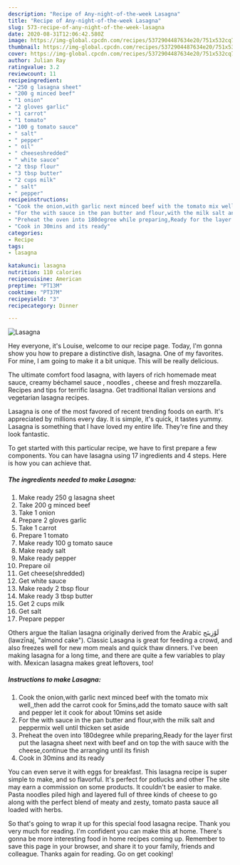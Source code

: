 ```yaml
---
description: "Recipe of Any-night-of-the-week Lasagna"
title: "Recipe of Any-night-of-the-week Lasagna"
slug: 573-recipe-of-any-night-of-the-week-lasagna
date: 2020-08-31T12:06:42.580Z
image: https://img-global.cpcdn.com/recipes/5372904487634e20/751x532cq70/lasagna-recipe-main-photo.jpg
thumbnail: https://img-global.cpcdn.com/recipes/5372904487634e20/751x532cq70/lasagna-recipe-main-photo.jpg
cover: https://img-global.cpcdn.com/recipes/5372904487634e20/751x532cq70/lasagna-recipe-main-photo.jpg
author: Julian Ray
ratingvalue: 3.2
reviewcount: 11
recipeingredient:
- "250 g lasagna sheet"
- "200 g minced beef"
- "1 onion"
- "2 gloves garlic"
- "1 carrot"
- "1 tomato"
- "100 g tomato sauce"
- " salt"
- " pepper"
- " oil"
- " cheeseshredded"
- " white sauce"
- "2 tbsp flour"
- "3 tbsp butter"
- "2 cups milk"
- " salt"
- " pepper"
recipeinstructions:
- "Cook the onion,with garlic next minced beef with the tomato mix well,,then add the carrot cook for 5mins,add the tomato sauce with salt and pepper let it cook for about 10mins set aside"
- "For the with sauce in the pan butter and flour,with the milk salt and peppermix well until thicken set aside"
- "Preheat the oven into 180degree while preparing,Ready for the layer first put the lasagna sheet next with beef and on top the with sauce with the cheese,continue the arranging until its finish"
- "Cook in 30mins and its ready"
categories:
- Recipe
tags:
- lasagna

katakunci: lasagna 
nutrition: 110 calories
recipecuisine: American
preptime: "PT13M"
cooktime: "PT37M"
recipeyield: "3"
recipecategory: Dinner

---
```



![Lasagna](https://img-global.cpcdn.com/recipes/5372904487634e20/751x532cq70/lasagna-recipe-main-photo.jpg)

Hey everyone, it's Louise, welcome to our recipe page. Today, I'm gonna show you how to prepare a distinctive dish, lasagna. One of my favorites. For mine, I am going to make it a bit unique. This will be really delicious.

The ultimate comfort food lasagna, with layers of rich homemade meat sauce, creamy béchamel sauce , noodles , cheese and fresh mozzarella. Recipes and tips for terrific lasagna. Get traditional Italian versions and vegetarian lasagna recipes.

Lasagna is one of the most favored of recent trending foods on earth. It's appreciated by millions every day. It is simple, it's quick, it tastes yummy. Lasagna is something that I have loved my entire life. They're fine and they look fantastic.


To get started with this particular recipe, we have to first prepare a few components. You can have lasagna using 17 ingredients and 4 steps. Here is how you can achieve that.

<!--inarticleads1-->

##### The ingredients needed to make Lasagna:

1. Make ready 250 g lasagna sheet
1. Take 200 g minced beef
1. Take 1 onion
1. Prepare 2 gloves garlic
1. Take 1 carrot
1. Prepare 1 tomato
1. Make ready 100 g tomato sauce
1. Make ready  salt
1. Make ready  pepper
1. Prepare  oil
1. Get  cheese(shredded)
1. Get  white sauce
1. Make ready 2 tbsp flour
1. Make ready 3 tbsp butter
1. Get 2 cups milk
1. Get  salt
1. Prepare  pepper


Others argue the Italian lasagna originally derived from the Arabic لَوْزِينَج‎ (lawzīnaj, &#34;almond cake&#34;). Classic Lasagna is great for feeding a crowd, and also freezes well for new mom meals and quick thaw dinners. I&#39;ve been making lasagna for a long time, and there are quite a few variables to play with. Mexican lasagna makes great leftovers, too! 

<!--inarticleads2-->

##### Instructions to make Lasagna:

1. Cook the onion,with garlic next minced beef with the tomato mix well,,then add the carrot cook for 5mins,add the tomato sauce with salt and pepper let it cook for about 10mins set aside
1. For the with sauce in the pan butter and flour,with the milk salt and peppermix well until thicken set aside
1. Preheat the oven into 180degree while preparing,Ready for the layer first put the lasagna sheet next with beef and on top the with sauce with the cheese,continue the arranging until its finish
1. Cook in 30mins and its ready


You can even serve it with eggs for breakfast. This lasagna recipe is super simple to make, and so flavorful. It&#39;s perfect for potlucks and other The site may earn a commission on some products. It couldn&#39;t be easier to make. Pasta noodles piled high and layered full of three kinds of cheese to go along with the perfect blend of meaty and zesty, tomato pasta sauce all loaded with herbs. 

So that's going to wrap it up for this special food lasagna recipe. Thank you very much for reading. I'm confident you can make this at home. There's gonna be more interesting food in home recipes coming up. Remember to save this page in your browser, and share it to your family, friends and colleague. Thanks again for reading. Go on get cooking!
